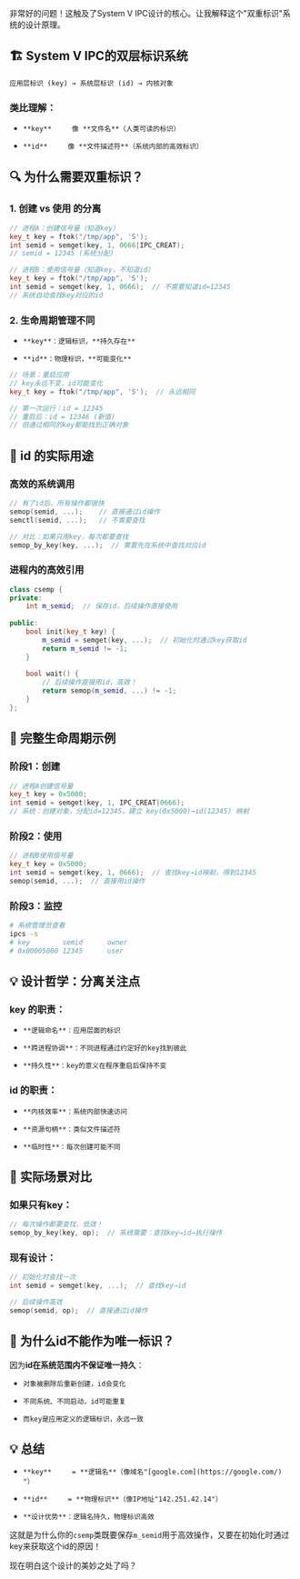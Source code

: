 非常好的问题！这触及了System V IPC设计的核心。让我解释这个"双重标识"系统的设计原理。

## 🏗️ System V IPC的双层标识系统

```text
应用层标识 (key) → 系统层标识 (id) → 内核对象
```

### **类比理解：**
-     **key**     像 **文件名**（人类可读的标识）
    
-     **id**     像 **文件描述符**（系统内部的高效标识）

## 🔍 为什么需要双重标识？

### **1. 创建 vs 使用 的分离**

```cpp
// 进程A：创建信号量（知道key）
key_t key = ftok("/tmp/app", 'S');
int semid = semget(key, 1, 0666|IPC_CREAT);
// semid = 12345 (系统分配)

// 进程B：使用信号量（知道key，不知道id）
key_t key = ftok("/tmp/app", 'S');  
int semid = semget(key, 1, 0666);  // 不需要知道id=12345
// 系统自动查找key对应的id
```

### **2. 生命周期管理不同**
-     **key**：逻辑标识，**持久存在**
    
-     **id**：物理标识，**可能变化**

```cpp
// 场景：重启应用
// key永远不变，id可能变化
key_t key = ftok("/tmp/app", 'S');  // 永远相同

// 第一次运行：id = 12345
// 重启后：id = 12346 (新值)
// 但通过相同的key都能找到正确对象
```

## 🎯 id 的实际用途

### **高效的系统调用**

```cpp
// 有了id后，所有操作都很快
semop(semid, ...);    // 直接通过id操作
semctl(semid, ...);   // 不需要查找

// 对比：如果只用key，每次都要查找
semop_by_key(key, ...);  // 需要先在系统中查找对应id
```

### **进程内的高效引用**

```cpp
class csemp {
private:
    int m_semid;  // 保存id，后续操作直接使用
    
public:
    bool init(key_t key) {
        m_semid = semget(key, ...);  // 初始化时通过key获取id
        return m_semid != -1;
    }
    
    bool wait() {
        // 后续操作直接用id，高效！
        return semop(m_semid, ...) != -1;
    }
};
```

## 🔄 完整生命周期示例

### **阶段1：创建**

```cpp
// 进程A创建信号量
key_t key = 0x5000;
int semid = semget(key, 1, IPC_CREAT|0666);
// 系统：创建对象，分配id=12345，建立 key(0x5000)→id(12345) 映射
```

### **阶段2：使用**

```cpp
// 进程B使用信号量
key_t key = 0x5000;
int semid = semget(key, 1, 0666);  // 查找key→id映射，得到12345
semop(semid, ...);  // 直接用id操作
```

### **阶段3：监控**

```bash
# 系统管理员查看
ipcs -s
# key        semid      owner
# 0x00005000 12345      user
```

## 💡 设计哲学：分离关注点

### **key 的职责**：
-     **逻辑命名**：应用层面的标识
    
-     **跨进程协调**：不同进程通过约定好的key找到彼此
    
-     **持久性**：key的意义在程序重启后保持不变

### **id 的职责**：
-     **内核效率**：系统内部快速访问
    
-     **资源句柄**：类似文件描述符
    
-     **临时性**：每次创建可能不同

## 🎯 实际场景对比

### **如果只有key**：

```cpp
// 每次操作都要查找，低效！
semop_by_key(key, op);  // 系统需要：查找key→id→执行操作
```

### **现有设计**：

```cpp
// 初始化时查找一次
int semid = semget(key, ...);  // 查找key→id

// 后续操作高效
semop(semid, op);  // 直接通过id操作
```

## 🔧 为什么id不能作为唯一标识？

因为**id在系统范围内不保证唯一持久**：
-     对象被删除后重新创建，id会变化
    
-     不同系统、不同启动，id可能重复
    
-     而key是应用定义的逻辑标识，永远一致

## 💡 总结
-     **key**     = **逻辑名**（像域名"[google.com](https://google.com/)    "）
    
-     **id**     = **物理标识**（像IP地址"142.251.42.14"）
    
-     **设计优势**：逻辑名持久，物理标识高效

这就是为什么你的`csemp`类既要保存`m_semid`用于高效操作，又要在初始化时通过key来获取这个id的原因！

现在明白这个设计的美妙之处了吗？